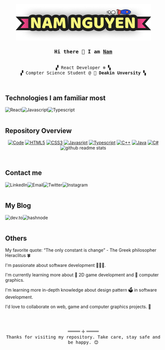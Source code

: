 
<p align="center">
  <img src="./NamLogo.png"/>
</p>

<h3 align="center"><samp>Hi there 🌸 I am <b><a rel="nofollow noopener noreferrer" target="_blank" href="https://namnguyen.in/">Nam</a></b></samp></h3>

<p align="center"><br>
  <samp>
    ▞ React Developer ❄️ ▚ <br>
    ▞ Compter Science Student @ 🌻 <b>Deakin Unversity</b> ▚ <br>
  </samp>
</p>

<br>
<h2>Technologies I am familiar most</h2>
<img align="left" alt="React" src="https://img.shields.io/badge/-React-61DAFB?style=for-the-badge&&logo=React&logoColor=000"></a>
<img align="left" alt="Javascript" src="https://img.shields.io/badge/-Javascript-f7df1e?style=for-the-badge&&logo=JavaScript&logoColor=000">
<img align="left" alt="Typescript" src="https://img.shields.io/badge/-Typescript-3178c6?style=for-the-badge&logo=TypeScript&logoColor=white">

<br>
<br>
<h2>Repository Overview</h2>
<p align="center">
  <a rel="nofollow noopener noreferrer" href="https://github.com/nnfunny?tab=repositories" target="_blank"><img alt="Code" src="https://img.shields.io/badge/-Code-000000?style=flat-square"></a>
  <a rel="nofollow noopener noreferrer" href="https://github.com/nnfunny?tab=repositories&q=&type=&language=html" target="_blank"><img alt="HTML5" src="https://img.shields.io/badge/-HTML5-e34f26?style=flat-square&logo=HTML5&logoColor=white"></a>
  <a rel="nofollow noopener noreferrer" href="https://github.com/nnfunny?tab=repositories&q=&type=&language=css" target="_blank"><img alt="CSS3" src="https://img.shields.io/badge/-CSS3-1572B6?style=flat-square&logo=CSS3&logoColor=white"></a>
  <a rel="nofollow noopener noreferrer" href="https://github.com/nnfunny?tab=repositories&q=&type=&language=javascript" target="_blank"><img alt="Javasript" src="https://img.shields.io/badge/-Javascript-f7df1e?style=flat-square&logo=JavaScript&logoColor=000"></a>
  <a rel="nofollow noopener noreferrer" href="https://github.com/nnfunny?tab=repositories&q=&type=&language=typescript" target="_blank"><img alt="Typescript" src="https://img.shields.io/badge/-Typescript-3178c6?style=flat-square&logo=TypeScript&logoColor=white"></a>
  <a rel="nofollow noopener noreferrer" href="https://github.com/nnfunny?tab=repositories&q=&type=&language=c%2B%2B" target="_blank"><img alt="C++" src="https://img.shields.io/badge/-C++-00599c?style=flat-square&logo=c%2B%2B&logoColor=white"></a>
  <a rel="nofollow noopener noreferrer" href="https://github.com/nnfunny?tab=repositories&q=&type=&language=java" target="_blank"><img alt="Java" src="https://img.shields.io/badge/-Java-007396?style=flat-square&logo=Java&logoColor=white"></a>
  <a rel="nofollow noopener noreferrer" href="https://github.com/nnfunny?tab=repositories&q=&type=&language=c%23" target="_blank"><img alt="C#" src="https://img.shields.io/badge/-C%23-239120?style=flat-square&logo=C%20Sharp&logoColor=white"></a>
  <img alt="github readme stats" src="https://github-readme-stats.vercel.app/api?username=nnfunny&show_icons=true&hide_border=true&hide=issues&theme=tokyonight">
</p>

<br>
<h2>Contact me</h2>
<p>
  <a rel="nofollow noopener noreferrer" href="https://www.linkedin.com/in/vnngu/" target="_blank"><img align="left" alt="LinkedIn" src="https://img.shields.io/badge/-LINKEDIN-0A66C2?style=for-the-badge&logo=LinkedIn&logoColor=white"></a>
  <a rel="nofollow noopener noreferrer" href="mailto:vnngucs@outlook.com" target="_blank"><img align="left" alt="Email" src="https://img.shields.io/badge/-MAIL-0078D4?style=for-the-badge&logo=Microsoft-Outlook&logoColor=white"></a>
  <a rel="nofollow noopener noreferrer" href="https://twitter.com/namnguyenDev" target="_blank"><img align="left" alt="Twitter" src="https://img.shields.io/badge/-TWITTER-1DA1F2?style=for-the-badge&logo=Twitter&logoColor=white"></a>
  <a rel="nofollow noopener noreferrer" href="https://www.instagram.com/nam.viet.nguyen/" target="_blank"><img align="left" alt="Instagram" src="https://img.shields.io/badge/-INSTAGRAM-E4405F?style=for-the-badge&logo=instagram&logoColor=white"></a>
</p>

<br>
<br>
<h2>My Blog</h2>
<p>
  <a rel="nofollow noopener noreferrer" href="https://namvnngu.hashnode.dev/" target="_blank"><img align="left" alt="dev.to" src="https://img.shields.io/badge/-HASHNODE-2962FF?style=for-the-badge&logo=hashnode&logoColor=white"></a>
  <a rel="nofollow noopener noreferrer" href="https://dev.to/namvnngu" target="_blank"><img align="left" alt="hashnode" src="https://img.shields.io/badge/-DEV.TO-0A0A0A?style=for-the-badge&logo=dev.to&logoColor=white"></a>
</p>

<br>
<br>
<h2>Others</h2>
<p>
  <p>My favorite quote: “The only constant is change” - The Greek philosopher Heraclitus 🍀</p>
  <p>I'm passionate about software development 👨🏻‍💻.</p>  
  <p>I'm currently learning more about 👾 2D game development and 🌈 computer graphics.</p>
  <p>I'm learning more in-depth knowledge about design pattern 🗳 in software development.</p>
  <p>I'd love to collaborate on web, game and computer graphics projects. 🤝</p>
</p>

<br>
<br>
<p align="center">
  ════ 𐫰 ════ <br>
  <samp>Thanks for visiting my repository. Take care, stay safe and be happy. 😊</samp>
</p>
